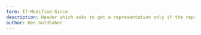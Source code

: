 ```yaml
---
term: If-Modified-Since
description: Header which asks to get a representation only if the representation has changed since last request. Used for conditional GET requests.
author: Ben Goldhaber
---
```



